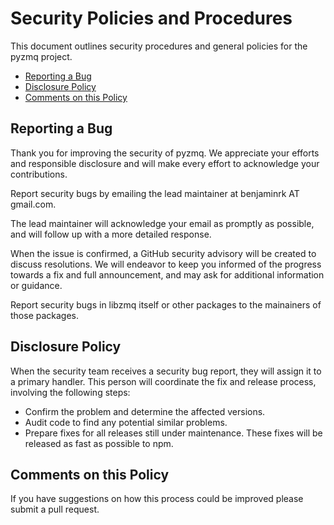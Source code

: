 # Security Policies and Procedures

This document outlines security procedures and general policies for the pyzmq project.

  * [Reporting a Bug](#reporting-a-bug)
  * [Disclosure Policy](#disclosure-policy)
  * [Comments on this Policy](#comments-on-this-policy)

## Reporting a Bug


Thank you for improving the security of pyzmq. We appreciate your efforts and
responsible disclosure and will make every effort to acknowledge your
contributions.

Report security bugs by emailing the lead maintainer at benjaminrk AT gmail.com.

The lead maintainer will acknowledge your email as promptly as possible,
and will follow up with a more detailed response.

When the issue is confirmed, a GitHub security advisory will be created to discuss resolutions.
We will endeavor to keep you informed of the progress towards a fix and full
announcement, and may ask for additional information or guidance.

Report security bugs in libzmq itself or other packages to the mainainers of those packages.

## Disclosure Policy

When the security team receives a security bug report, they will assign it to a
primary handler. This person will coordinate the fix and release process,
involving the following steps:

  * Confirm the problem and determine the affected versions.
  * Audit code to find any potential similar problems.
  * Prepare fixes for all releases still under maintenance. These fixes will be
    released as fast as possible to npm.

## Comments on this Policy

If you have suggestions on how this process could be improved please submit a
pull request.
